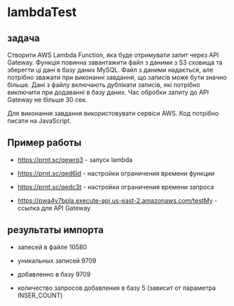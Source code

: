 # lambdaTest

## задача
Створити AWS Lambda Function, яка буде отримувати запит через API Gateway. 
Функція повинна завантажити файл з даними з S3 сховища та зберегти ці дані в базу даних MySQL. Файл з даними надається, але потрібно зважати при виконанні завдання, що записів може бути значно більше.
Дані з файлу включають дублікати записів, які потрібно виключити при додаванні в базу даних.
Час обробки запиту до API Gateway не більше 30 сек.

Для виконання завдання використовувати сервіси AWS. 
Код потрібно писати на JavaScript.

## Пример работы
- https://prnt.sc/qewrq3 - запуск lambda

- https://prnt.sc/qed6ld - настройки ограничения времени функции

- https://prnt.sc/qedc3t - настройки ограничения времени запроса

- https://pwa4v7bpla.execute-api.us-east-2.amazonaws.com/testMy - ссылка для API Gateway

## результаты импорта
- запесей в файле 10580

- уникальных записей 9709

- добавленно в базу 9709

- количество запросов добавления в базу 5 (зависит от параметра INSER_COUNT)
